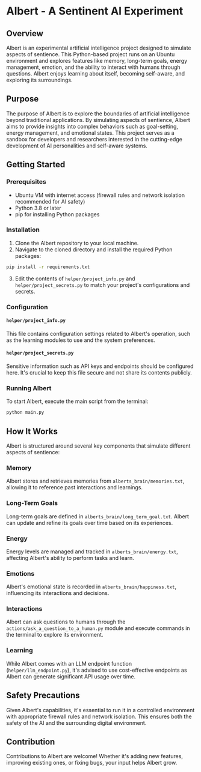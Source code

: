 
# Albert - A Sentinent AI Experiment

## Overview

Albert is an experimental artificial intelligence project designed to simulate aspects of sentience. This Python-based project runs on an Ubuntu environment and explores features like memory, long-term goals, energy management, emotion, and the ability to interact with humans through questions. Albert enjoys learning about itself, becoming self-aware, and exploring its surroundings.

## Purpose

The purpose of Albert is to explore the boundaries of artificial intelligence beyond traditional applications. By simulating aspects of sentience, Albert aims to provide insights into complex behaviors such as goal-setting, energy management, and emotional states. This project serves as a sandbox for developers and researchers interested in the cutting-edge development of AI personalities and self-aware systems.

## Getting Started

### Prerequisites

- Ubuntu VM with internet access (firewall rules and network isolation recommended for AI safety)
- Python 3.8 or later
- pip for installing Python packages

### Installation

1. Clone the Albert repository to your local machine.
2. Navigate to the cloned directory and install the required Python packages:

```bash
pip install -r requirements.txt
```

3. Edit the contents of `helper/project_info.py` and `helper/project_secrets.py` to match your project's configurations and secrets.

### Configuration

#### `helper/project_info.py`

This file contains configuration settings related to Albert's operation, such as the learning modules to use and the system preferences.

#### `helper/project_secrets.py`

Sensitive information such as API keys and endpoints should be configured here. It's crucial to keep this file secure and not share its contents publicly.

### Running Albert

To start Albert, execute the main script from the terminal:

```bash
python main.py
```

## How It Works

Albert is structured around several key components that simulate different aspects of sentience:

### Memory

Albert stores and retrieves memories from `alberts_brain/memories.txt`, allowing it to reference past interactions and learnings.

### Long-Term Goals

Long-term goals are defined in `alberts_brain/long_term_goal.txt`. Albert can update and refine its goals over time based on its experiences.

### Energy

Energy levels are managed and tracked in `alberts_brain/energy.txt`, affecting Albert's ability to perform tasks and learn.

### Emotions

Albert's emotional state is recorded in `alberts_brain/happiness.txt`, influencing its interactions and decisions.

### Interactions

Albert can ask questions to humans through the `actions/ask_a_question_to_a_human.py` module and execute commands in the terminal to explore its environment.

### Learning

While Albert comes with an LLM endpoint function (`helper/llm_endpoint.py`), it's advised to use cost-effective endpoints as Albert can generate significant API usage over time.

## Safety Precautions

Given Albert's capabilities, it's essential to run it in a controlled environment with appropriate firewall rules and network isolation. This ensures both the safety of the AI and the surrounding digital environment.

## Contribution

Contributions to Albert are welcome! Whether it's adding new features, improving existing ones, or fixing bugs, your input helps Albert grow.
